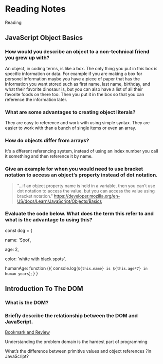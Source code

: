 # Reading Notes
Reading
## JavaScript Object Basics

### How would you describe an object to a non-technical friend you grew up with?

An object, in coding terms, is like a box. The only thing you put in this box is specific information or data. For example if you are making a box for personel information maybe you have a piece of paper that has the information you want stored such as first name, last name, birthday, and what their favorite dinosaur is, but you can also have a list of all their favorite foods on there too. Then you put it in the box so that you can reference the information later.

### What are some advantages to creating object literals?

They are easy to reference and work with using simple syntax. They are easier to work with than a bunch of single items or even an array. 

### How do objects differ from arrays?

It's a dfferent referencing system, instead of using an index number you call it something and then reference it by name. 

### Give an example for when you would need to use bracket notation to access an object’s property instead of dot notation.

> "...if an object property name is held in a variable, then you can't use dot notation to access the value, but you can access the value using bracket notation."
https://developer.mozilla.org/en-US/docs/Learn/JavaScript/Objects/Basics

### Evaluate the code below. What does the term this refer to and what is the advantage to using this?

const dog = {

  name: 'Spot',

  age: 2,

  color: 'white with black spots',

  humanAge: function (){
    console.log(`${this.name} is ${this.age*7} in human years`);
  }
}


## Introduction To The DOM

### What is the DOM?





### Briefly describe the relationship between the DOM and JavaScript.




<u>Bookmark and Review</u>

Understanding the problem domain is the hardest part of programming

What’s the difference between primitive values and object references ?in JavaScript?